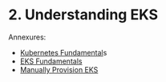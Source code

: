 # 2. Understanding EKS

Annexures:

* [Kubernetes Fundamental](https://medium.com/the-programmer/kubernetes-fundamentals-for-absolute-beginners-architecture-components-1f7cda8ea536)s
* [EKS Fundamentals](https://medium.com/the-programmer/aws-eks-fundamentals-core-components-for-absolute-beginners-part1-9b16e19cedb3)
* [Manually Provision EKS](https://medium.com/rafay-systems/getting-started-with-amazon-elastic-kubernetes-service-eks-b059cceb50a1)
